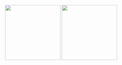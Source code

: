 <div>
<img height="180em" src="https://github-readme-stats.vercel.app/api?username=ChristianSilvaPaz&show_icons=true&theme=transparent"/>
<img height="180em" src="https://github-readme-stats.vercel.app/api?username=ChristianSilvaPaz&show_icons=true&theme=dracula&include_all_commits=true&count_private=true"/>
</div>
  
 
